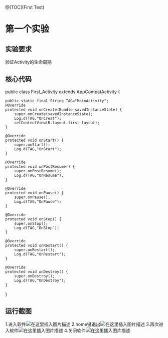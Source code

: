 @[TOC](First Test)

# 第一个实验
## 实验要求
验证Activity的生命周期

## 核心代码

public class First_Activity extends AppCompatActivity {

    public static final String TAG="MainActivity";
    @Override
    protected void onCreate(Bundle savedInstanceState) {
        super.onCreate(savedInstanceState);
        Log.d(TAG,"OnCreat");
        setContentView(R.layout.first_layout);
    }

    @Override
    protected void onStart() {
        super.onStart();
        Log.d(TAG,"OnStart");
    }

    @Override
    protected void onPostResume() {
        super.onPostResume();
        Log.d(TAG,"OnResume");
    }

    @Override
    protected void onPause() {
        super.onPause();
        Log.d(TAG,"OnPause");
    }

    @Override
    protected void onStop() {
        super.onStop();
        Log.d(TAG,"OnStop");
    }

    @Override
    protected void onRestart() {
        super.onRestart();
        Log.d(TAG,"OnRestart");
    }

    @Override
    protected void onDestroy() {
        super.onDestroy();
        Log.d(TAG,"OnDestroy");
    }
}

## 运行截图
1.进入软件![在这里插入图片描述](https://img-blog.csdnimg.cn/20190316213135859.png)
2.home键退出![在这里插入图片描述](https://img-blog.csdnimg.cn/20190316213719164.png)
3.再次进入软件![在这里插入图片描述](https://img-blog.csdnimg.cn/20190316213753581.png)
4.关闭软件![在这里插入图片描述](https://img-blog.csdnimg.cn/20190316213818325.png)
